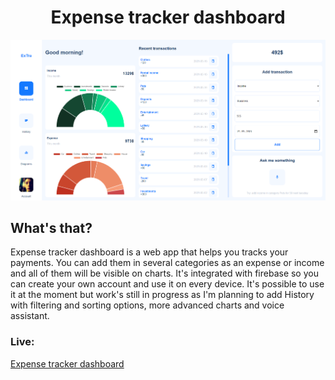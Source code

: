 <h1 align="center">Expense tracker dashboard</h1>
<img src="https://github.com/BartoszBednarczyk/portfolio/blob/master/src/api/images/ExpenseTracker.png?raw=true" />

<h2>What's that?</h2>
<p>Expense tracker dashboard is a web app that helps you tracks your payments. You can add them in several categories as an expense or income and all of them will be visible on charts. It's integrated with firebase so you can create your own account and use it on every device. It's possible to use it at the moment but work's still in progress as I'm planning to add History with filtering and sorting options, more advanced charts and voice assistant.</p>

<h3>Live:</h3>
<a href="https://extradashboard.netlify.app">Expense tracker dashboard</a>
